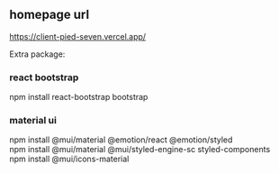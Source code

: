 ## homepage url
https://client-pied-seven.vercel.app/

Extra package:

### react bootstrap
npm install react-bootstrap bootstrap

### material ui
npm install @mui/material @emotion/react @emotion/styled  
npm install @mui/material @mui/styled-engine-sc styled-components  
npm install @mui/icons-material  
 
